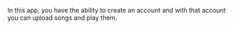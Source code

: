 In this app, you have the ability to create an account and with that account you can upload songs and play them.
